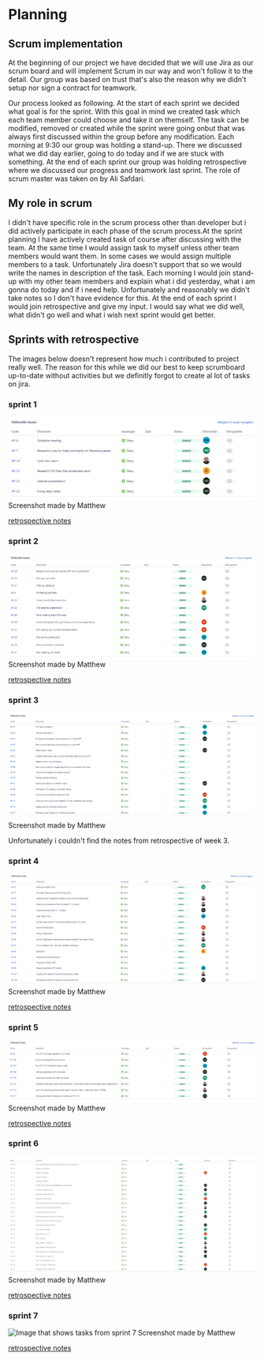 # Planning
## Scrum implementation
At the beginning of our project we have decided that we will use Jira as our scrum board and will implement Scrum in our way and won't follow it to the detail.
Our group was based on trust that's also the reason why we didn't setup nor sign a contract for teamwork. 

Our process looked as following. At the start of each sprint we decided what goal is for the sprint. With this goal in mind we created task which each team member could choose and take it on themself.
The task can be modified, removed or created while the sprint were going onbut that was always first discussed within the group before any modification.
Each morning at 9:30 our group was holding a stand-up. There we discussed what we did day earlier, going to do today and if we are stuck with something.
At the end of each sprint our group was holding retrospective where we discussed our progress and teamwork last sprint. The role of scrum master was taken on by Ali Safdari. 

## My role in scrum
I didn't have specific role in the scrum process other than developer but i did actively participate in each phase of 
the scrum process.At the sprint planning I have actively created task of course after discussing with the team. At the 
same time I would assign task to myself unless other team members would want them. In some cases we would assign 
multiple members to a task. Unfortunately Jira doesn't support that so we would write the names in description of the task.
Each morning I would join stand-up with my other team members and explain what i did yesterday, what i am gonna do today and if i need help.
Unfortunately and reasonably we didn't take notes so I don't have evidence for this. At the end of each sprint I would 
join retrospective and give my input. I would say what we did well, what didn't go well and what i wish next sprint would get better.

## Sprints with retrospective 

The images below doesn't represent how much i contributed to project really well. The reason for this while we did our 
best to keep scrumboard up-to-date without activities but we definitly forgot to create al lot of tasks on jira. 

### sprint 1
![Image that shows tasks from sprint 1](../../evidence/scrum_documents/sprint_screenshot/sprint_1.png)
Screenshot made by Matthew

[retrospective notes](../../evidence/scrum_documents/retrospective_notes/retrospective_sprint_1.pdf)
### sprint 2
![Image that shows tasks from sprint 2](../../evidence/scrum_documents/sprint_screenshot/sprint_2.png)
Screenshot made by Matthew

[retrospective notes](../../evidence/scrum_documents/retrospective_notes/retrospective_sprint_2.pdf)
### sprint 3
![Image that shows tasks from sprint 3](../../evidence/scrum_documents/sprint_screenshot/sprint_3.png)
Screenshot made by Matthew

Unfortunately i couldn't find the notes from retrospective of week 3.
### sprint 4
![Image that shows tasks from sprint 4](../../evidence/scrum_documents/sprint_screenshot/sprint_4.png)
Screenshot made by Matthew

[retrospective notes](../../evidence/scrum_documents/retrospective_notes/retrospective_sprint_4.pdf)
### sprint 5
![Image that shows tasks from sprint 5](../../evidence/scrum_documents/sprint_screenshot/sprint_5.png)
Screenshot made by Matthew

[retrospective notes](../../evidence/scrum_documents/retrospective_notes/retrospective_sprint_5.pdf)
### sprint 6
![Image that shows tasks from sprint 6](../../evidence/scrum_documents/sprint_screenshot/sprint_6.png)
Screenshot made by Matthew

[retrospective notes](../../evidence/scrum_documents/retrospective_notes/retrospective_sprint_6.pdf)

### sprint 7
![Image that shows tasks from sprint 7](../../evidence/scrum_documents/sprint_screenshot/sprint_7.png)
Screenshot made by Matthew

[retrospective notes](../../evidence/scrum_documents/retrospective_notes/retrospective_sprint_7.pdf)


